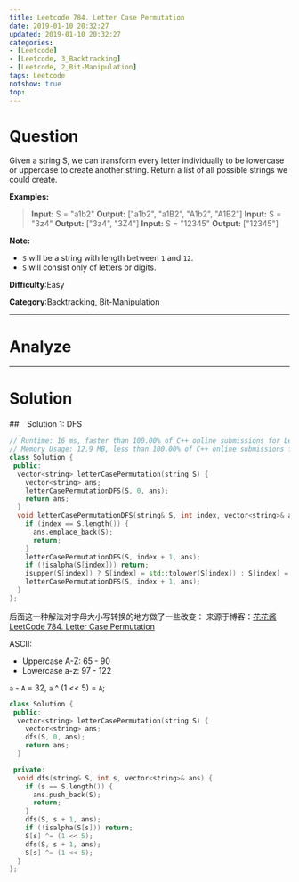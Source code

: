 ```yaml
---
title: Leetcode 784. Letter Case Permutation
date: 2019-01-10 20:32:27
updated: 2019-01-10 20:32:27
categories:
- [Leetcode]
- [Leetcode, 3_Backtracking]
- [Leetcode, 2_Bit-Manipulation]
tags: Leetcode
notshow: true
top:
---
```


# Question

Given a string S, we can transform every letter individually to be lowercase or uppercase to create another string. Return a list of all possible strings we could create.

**Examples:**
> **Input:** S = "a1b2"
> **Output:** ["a1b2", "a1B2", "A1b2", "A1B2"]
> **Input:** S = "3z4"
> **Output:** ["3z4", "3Z4"]
> **Input:** S = "12345"
> **Output:** ["12345"]

**Note:**
- `S`  will be a string with length between  `1`  and  `12`.
- `S`  will consist only of letters or digits.

**Difficulty**:Easy

**Category**:Backtracking, Bit-Manipulation

<!-- more -->

------------

# Analyze

------------

# Solution

##　Solution 1: DFS

```cpp
// Runtime: 16 ms, faster than 100.00% of C++ online submissions for Letter Case Permutation.
// Memory Usage: 12.9 MB, less than 100.00% of C++ online submissions for Letter Case Permutation.
class Solution {
 public:
  vector<string> letterCasePermutation(string S) {
    vector<string> ans;
    letterCasePermutationDFS(S, 0, ans);
    return ans;
  }
  void letterCasePermutationDFS(string& S, int index, vector<string>& ans) {
    if (index == S.length()) {
      ans.emplace_back(S);
      return;
    }
    letterCasePermutationDFS(S, index + 1, ans);
    if (!isalpha(S[index])) return;
    isupper(S[index]) ? S[index] = std::tolower(S[index]) : S[index] = std::toupper(S[index]);
    letterCasePermutationDFS(S, index + 1, ans);
  }
};
```

后面这一种解法对字母大小写转换的地方做了一些改变： 来源于博客：[花花酱 LeetCode 784. Letter Case Permutation](https://zxi.mytechroad.com/blog/searching/leetcode-784-letter-case-permutation/)

ASCII:
* Uppercase A-Z: 65 - 90
* Lowercase a-z: 97 - 122

`a` - `A` = 32, `a` ^ (1 << 5) = `A`;

```cpp
class Solution {
 public:
  vector<string> letterCasePermutation(string S) {
    vector<string> ans;
    dfs(S, 0, ans);
    return ans;
  }

 private:
  void dfs(string& S, int s, vector<string>& ans) {
    if (s == S.length()) {
      ans.push_back(S);
      return;
    }
    dfs(S, s + 1, ans);
    if (!isalpha(S[s])) return;
    S[s] ^= (1 << 5);
    dfs(S, s + 1, ans);
    S[s] ^= (1 << 5);
  }
};
```